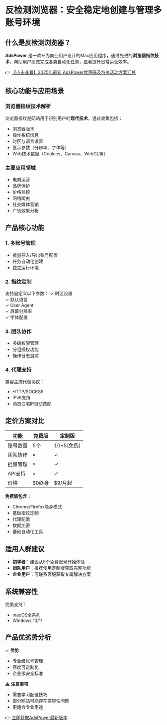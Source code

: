 # 反检测浏览器：安全稳定地创建与管理多账号环境

## 什么是反检测浏览器？

**AdsPower** 是一款专为商业用户设计的Mac应用程序，通过先进的**浏览器指纹技术**，帮助用户高效完成各类自动化任务，显著提升日常运营效率。

👉 [【点击查看】2025年最新 AdsPower优惠码及特价活动方案汇总](https://bit.ly/adspower_free)

## 核心功能与应用场景

### 浏览器指纹技术解析
浏览器指纹是网站用于识别用户的**现代技术**，通过收集包括：
- 浏览器版本
- 操作系统信息
- 时区与语言设置
- 显示参数（分辨率、字体等）
- Web技术数据（Cookies、Canvas、WebGL等）

### 主要应用领域
- 电商运营
- 品牌保护
- 价格监控
- 网络爬虫
- 社交媒体营销
- 广告效果分析

## 产品核心功能

### 1. 多账号管理
- 批量导入/导出账号配置
- 任务自动化创建
- 独立运行环境

### 2. 指纹定制
支持自定义以下参数：
✓ 时区设置  
✓ 默认语言  
✓ User Agent  
✓ 屏幕分辨率  
✓ 字体配置

### 3. 团队协作
- 多级权限管理
- 分组授权功能
- 操作日志追踪

### 4. 代理支持
兼容主流代理协议：
- HTTP/SOCKS5
- IPv6支持
- 动态住宅IP自动匹配

## 定价方案对比

| 功能 | 免费版 | 定制版 |
|------|--------|--------|
| 账号数量 | 5个 | 10+5(免费) |
| 团队协作 | × | ✓ |
| 批量管理 | × | ✓ |
| API支持 | × | ✓ |
| 价格 | $0终身 | $9/月起 |

**免费版包含：**
- Chrome/Firefox隐身模式
- 基础指纹定制
- 代理配置
- 数据加密
- 基础自动化工具

## 适用人群建议

- **初学者**：建议从5个免费账号开始体验
- **团队用户**：推荐使用定制版获取完整功能
- **企业用户**：可联系客服获取专属解决方案

## 系统兼容性
完美支持：
- macOS全系列
- Windows 10/11

## 产品优劣势分析

✓ **优势**  
- 专业级账号管理  
- 高度可定制化  
- 企业级安全标准  

⚠ **注意事项**  
- 需要学习配置技巧  
- 部分网站可能存在兼容性问题  
- 更适合专业用途  

👉 [立即获取AdsPower最新版本](https://bit.ly/adspower_free)
